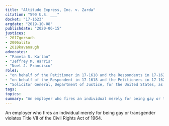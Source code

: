 ```yaml
---
title: "Altitude Express, Inc. v. Zarda"
citation: "590 U.S. ___"
docket: "17-1623"
argdate: "2019-10-08"
publishdate: "2020-06-15"
justices:
- 2017gorsuch
- 2006alito
- 2018kavanaugh
advocates:
- "Pamela S. Karlan"
- "Jeffrey M. Harris"
- "Noel J. Francisco"
roles:
- "on behalf of the Petitioner in 17-1618 and the Respondents in 17-1623"
- "on behalf of the Respondent in 17-1618 and the Petitioners in 17-1623"
- "Solicitor General, Department of Justice, for the United States, as amicus curiae, supporting affirmance in 17-1618 and reversal in 17-1623"
tags:
topics:
summary: "An employer who fires an individual merely for being gay or transgender violates Title VII of the Civil Rights Act of 1964."
---
```

An employer who fires an individual merely for being gay or transgender violates Title VII of the Civil Rights Act of 1964.
